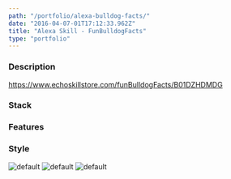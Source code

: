 ```yaml
---
path: "/portfolio/alexa-bulldog-facts/"
date: "2016-04-07-01T17:12:33.962Z"
title: "Alexa Skill - FunBulldogFacts"
type: "portfolio"
---
```


### Description
<https://www.echoskillstore.com/funBulldogFacts/B01DZHDMDG>

### Stack


### Features


### Style


![default](https://storage.googleapis.com/russellmschmidt-net-portfolio/portraits/russell-portrait-1.jpg)
![default](https://storage.googleapis.com/russellmschmidt-net-portfolio/portraits/russell-portrait-2.jpg)
![default](https://storage.googleapis.com/russellmschmidt-net-portfolio/portraits/russell-portrait-3.jpg)